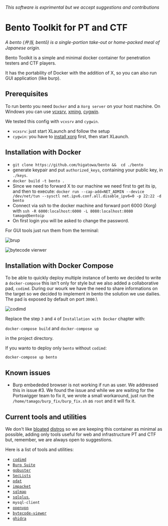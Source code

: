_This software is exprimental but we accept suggestions and contributions_

# Bento Toolkit for PT and CTF

_A bento (弁当, bentō) is a single-portion take-out or home-packed meal of Japanese origin._

Bento Toolkit is a simple and minimal docker container for penetration testers and CTF players.

It has the portability of Docker with the addition of X, so you can also run GUI application (like burp).

## Prerequisites

To run bento you need `Docker`  and a `Xorg server` on your host machine.
On Windows you can use [vcxsrv](https://sourceforge.net/projects/vcxsrv/), [xming](https://sourceforge.net/projects/xming/), [cygwin](https://www.cygwin.com/).

We tested this config with `vcxsrv` and `cygwin`.

- `vcxsrv`: just start XLaunch and follow the setup
- `cygwin`: you have to [install xorg](https://x.cygwin.com/docs/ug/setup.html) first, then start XLaunch.
  
## Installation with  Docker

- `git clone https://github.com/higatowa/bento &&  cd ./bento`
- generate keypair and put `authorized_keys`, containing your public key, in `./keys`.
- `docker build -t bento .`
- Since we need to forward X to our machine we need first to get its ip, and then to execute:
`docker run --cap-add=NET_ADMIN --device /dev/net/tun --sysctl net.ipv6.conf.all.disable_ipv6=0 -p 22:22 -d bento`
- Connect via ssh to the docker machine and forward port 6000 (Xorg) with `ssh -R 6000:localhost:6000 -L 8080:localhost:8080  tamago@bentoip`
- On first login you will be asked to change the password.

For GUI tools just run them from the terminal:

![brup](https://i.imgur.com/3kDhMGP.png)

![bytecode vierwer](https://imgur.com/LzktHZj.png)

## Installation with Docker Compose

To be able to quickly deploy multiple instance of bento we decided to write a `docker-compose` this isn't only for style but we also added a collaborative pad, `codimd`. During our wourk we have the need to share informations on the target so we decided to implement in bento the solution we use dailies.
The pad is exposed by default on port `3000`.\

![codimd](https://i.imgur.com/mbGqZeu.png)

Replace the step `3` and `4` of `Installation with Docker` chapter with:

`docker-compose build` and `docker-compose up`

in the project directory. 

If you wanto to deploy only `bento` without `codimd`:

`docker-compose up bento`

## Known issues

- Burp embededed browser is not working if run as user.
    We addressed this in issue #3. We found the issue and while we are waiting for the Portswigger team to fix it, we wrote a small workaround, just run the `/home/tamago/burp_fix/burp_fix.sh` as `root` and it will fix it.

## Current tools and utilities

We don't like [bloated](https://www.kali.org/) [distros](https://www.parrotsec.org/) so we are keeping this container as minimal as possible, adding only tools useful for web and infrastructure PT and CTF but, remember, we are always open to suggestions.

Here is a list of tools and utilities:
- [`codimd`](https://github.com/hackmdio/codimd)  
- [`Burp Suite`](https://forum.portswigger.net)
- [`gobuster`](https://github.com/OJ/gobuster)
- [`SecLists`](https://github.com/danielmiessler/SecLists)
- [`odat`](https://github.com/quentinhardy/odat)
- [`impacket`](https://github.com/SecureAuthCorp/impacket)
- [`sqlmap`](https://github.com/sqlmapproject/sqlmap)
- [`sqlplus`](https://docs.oracle.com/cd/B14117_01/server.101/b12170/qstart.htm),
- `mysql-client`
- [`openvpn`](https://openvpn.net/)
- [`bytecode-viewer`](https://github.com/Konloch/bytecode-viewer)
- [`ghidra`](https://ghidra-sre.org/)